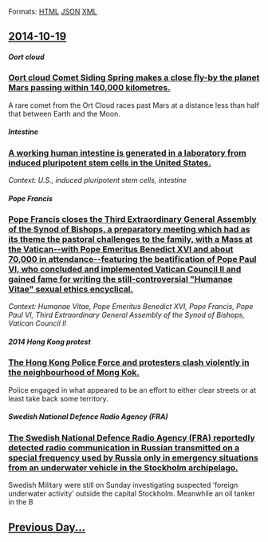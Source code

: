 
Formats: [HTML](2014/10/19/index.html)  [JSON](2014/10/19/index.json)  [XML](2014/10/19/index.xml)  

## [2014-10-19](/news/2014/10/19/index.md)

##### Oort cloud
### [Oort cloud Comet Siding Spring makes a close fly-by the planet Mars passing within 140,000 kilometres. ](/news/2014/10/19/oort-cloud-comet-siding-spring-makes-a-close-fly-by-the-planet-mars-passing-within-140-000-kilometres.md)
A rare comet from the Ort Cloud races past Mars at a distance less than half that between Earth and the Moon.

##### Intestine
### [A working human intestine is generated in a laboratory from induced pluripotent stem cells in the United States. ](/news/2014/10/19/a-working-human-intestine-is-generated-in-a-laboratory-from-induced-pluripotent-stem-cells-in-the-united-states.md)
_Context: U.S., induced pluripotent stem cells, intestine_

##### Pope Francis
### [Pope Francis closes the Third Extraordinary General Assembly of the Synod of Bishops, a preparatory meeting which had as its theme the pastoral challenges to the family, with a Mass at the Vatican--with Pope Emeritus Benedict XVI and about 70,000 in attendance--featuring the beatification of Pope Paul VI, who concluded and implemented Vatican Council II and gained fame for writing the still-controversial "Humanae Vitae" sexual ethics encyclical. ](/news/2014/10/19/pope-francis-closes-the-third-extraordinary-general-assembly-of-the-synod-of-bishops-a-preparatory-meeting-which-had-as-its-theme-the-pasto.md)
_Context: Humanae Vitae, Pope Emeritus Benedict XVI, Pope Francis, Pope Paul VI, Third Extraordinary General Assembly of the Synod of Bishops, Vatican Council II_

##### 2014 Hong Kong protest
### [The Hong Kong Police Force and protesters clash violently in the neighbourhood of Mong Kok. ](/news/2014/10/19/the-hong-kong-police-force-and-protesters-clash-violently-in-the-neighbourhood-of-mong-kok.md)
Police engaged in what appeared to be an effort to either clear streets or at least take back some territory.

##### Swedish National Defence Radio Agency (FRA)
### [The Swedish National Defence Radio Agency (FRA) reportedly detected radio communication in Russian transmitted on a special frequency used by Russia only in emergency situations from an underwater vehicle in the Stockholm archipelago. ](/news/2014/10/19/the-swedish-national-defence-radio-agency-fra-reportedly-detected-radio-communication-in-russian-transmitted-on-a-special-frequency-used-b.md)
Swedish Military were still on Sunday investigating suspected ’foreign underwater activity’ outside the capital Stockholm. Meanwhile an oil tanker in the B

## [Previous Day...](/news/2014/10/18/index.md)


